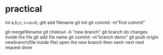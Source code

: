 # practical
int a,b,c;
c=a+b;
gitt add filename
git init
git commit -m"first commit"




git mergefilename
git chekout -b "new branch"
git branch
do changes inside the file
git add file name
git commit -m"branch demo"
git push origin newbranch(file inside file)
open the new branch then nextr next next request done
